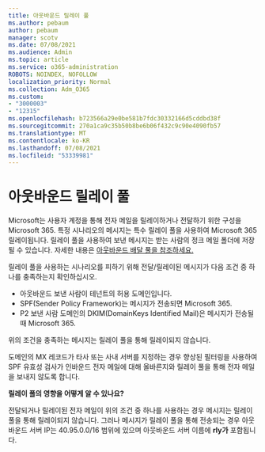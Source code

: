 ```yaml
---
title: 아웃바운드 릴레이 풀
ms.author: pebaum
author: pebaum
manager: scotv
ms.date: 07/08/2021
ms.audience: Admin
ms.topic: article
ms.service: o365-administration
ROBOTS: NOINDEX, NOFOLLOW
localization_priority: Normal
ms.collection: Adm_O365
ms.custom:
- "3000003"
- "12315"
ms.openlocfilehash: b723566a29e0be581b7fdc30332166d5cddbd38f
ms.sourcegitcommit: 270a1ca9c35b50b8be6b06f432c9c90e4090fb57
ms.translationtype: MT
ms.contentlocale: ko-KR
ms.lasthandoff: 07/08/2021
ms.locfileid: "53339981"
---
```

# <a name="outbound-relay-pool"></a>아웃바운드 릴레이 풀

Microsoft는 사용자 계정을 통해 전자 메일을 릴레이하거나 전달하기 위한 구성을 Microsoft 365. 특정 시나리오의 메시지는 특수 릴레이 풀을 사용하여 Microsoft 365 릴레이됩니다. 릴레이 풀을 사용하여 보낸 메시지는 받는 사람의 정크 메일 폴더에 저장될 수 있습니다. 자세한 내용은 [아웃바운드 배달 풀을 참조하세요.](/microsoft-365/security/office-365-security/high-risk-delivery-pool-for-outbound-messages#relay-pool)

릴레이 풀을 사용하는 시나리오를 피하기 위해 전달/릴레이된 메시지가 다음 조건 중 하나를 충족하는지 확인하십시오.

- 아웃바운드 보낸 사람이 테넌트의 허용 도메인입니다.
- SPF(Sender Policy Framework)는 메시지가 전송되면 Microsoft 365.
- P2 보낸 사람 도메인의 DKIM(DomainKeys Identified Mail)은 메시지가 전송될 때 Microsoft 365.
 
위의 조건을 충족하는 메시지는 릴레이 풀을 통해 릴레이되지 않습니다.

도메인의 MX 레코드가 타사 또는 사내 서버를 지정하는 경우 향상된 필터링을 사용하여 SPF 유효성 검사가 인바운드 전자 메일에 대해 올바른지와 릴레이 풀을 통해 전자 메일을 보내지 않도록 합니다.

**릴레이 풀의 영향을 어떻게 알 수 있나요?**

전달되거나 릴레이된 전자 메일이 위의 조건 중 하나를 사용하는 경우 메시지는 릴레이 풀을 통해 릴레이되지 않습니다. 그러나 메시지가 릴레이 풀을 통해 전송되는 경우 아웃바운드 서버 IP는 40.95.0.0/16 범위에 있으며 아웃바운드 서버 이름에 **rly가** 포함됩니다.

